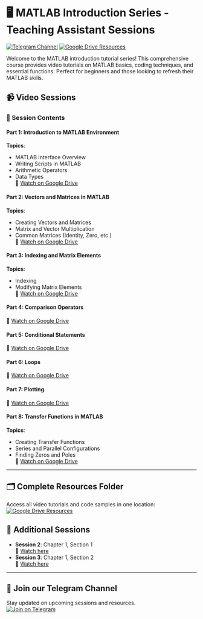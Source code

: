 # 🖥 MATLAB Introduction Series - Teaching Assistant Sessions

[![Telegram Channel](https://img.shields.io/badge/Telegram-Channel-blue?style=for-the-badge&logo=telegram)](https://t.me/+zv9wk3xFmco3NTQ0)
[![Google Drive Resources](https://img.shields.io/badge/Resources-Google%20Drive-orange?style=for-the-badge&logo=googledrive)](https://drive.google.com/drive/folders/1z531Q1qY-lx-xRzpp5GXAPoUBL0LF9gv?usp=drive_link)

Welcome to the MATLAB introduction tutorial series! This comprehensive course provides video tutorials on MATLAB basics, coding techniques, and essential functions. Perfect for beginners and those looking to refresh their MATLAB skills.

## 📹 Video Sessions

### 📁 Session Contents

#### Part 1: Introduction to MATLAB Environment  
**Topics**:
- MATLAB Interface Overview
- Writing Scripts in MATLAB
- Arithmetic Operators
- Data Types  
📌 [Watch on Google Drive](https://drive.google.com/file/d/1afO3grUg0o3zC2tJJz5O9KmCCLlU6Ydi/view?usp=drive_link)

#### Part 2: Vectors and Matrices in MATLAB  
**Topics**:
- Creating Vectors and Matrices
- Matrix and Vector Multiplication
- Common Matrices (Identity, Zero, etc.)  
📌 [Watch on Google Drive](https://drive.google.com/file/d/18R9M9SJ3hJGM351DWe2THnYj0p6QYa2S/view?usp=drive_link)

#### Part 3: Indexing and Matrix Elements  
**Topics**:
- Indexing
- Modifying Matrix Elements  
📌 [Watch on Google Drive](https://drive.google.com/file/d/1f5U34fL80bEAQt-GSu-2Lzq-DvT_bA1-/view?usp=drive_link)

#### Part 4: Comparison Operators  
📌 [Watch on Google Drive](https://drive.google.com/file/d/1n_wDUb7wHKGODG-qH74D3g-Fd7UXuk6T/view?usp=drive_link)

#### Part 5: Conditional Statements  
📌 [Watch on Google Drive](https://drive.google.com/file/d/17o6osKRMLeAJIEIFIF3V5eNxYcQnx2AG/view?usp=drive_link)

#### Part 6: Loops  
📌 [Watch on Google Drive](https://drive.google.com/file/d/1k50qY0KVabtmzA_SSKyfiMs4Uwl-yfwL/view?usp=drive_link)

#### Part 7: Plotting  
📌 [Watch on Google Drive](https://drive.google.com/file/d/1jTcs-_mseLj-g8RdULj9epOCdrzRFiNX/view?usp=drive_link)

#### Part 8: Transfer Functions in MATLAB  
**Topics**:
- Creating Transfer Functions
- Series and Parallel Configurations
- Finding Zeros and Poles  
📌 [Watch on Google Drive](https://drive.google.com/file/d/14pUFajnYf9-42wKwLt4Li83nV2bghXXH/view?usp=drive_link)

---

## 🗂 Complete Resources Folder
Access all video tutorials and code samples in one location:  
[![Google Drive Resources](https://img.shields.io/badge/Resources-Google%20Drive-orange?style=for-the-badge&logo=googledrive)](https://drive.google.com/drive/folders/1z531Q1qY-lx-xRzpp5GXAPoUBL0LF9gv?usp=drive_link)

## 📂 Additional Sessions
- **Session 2**: Chapter 1, Section 1  
  📌 [Watch here](https://t.me/c/2152409151/18)
- **Session 3**: Chapter 1, Section 2  
  📌 [Watch here](https://t.me/c/2152409151/19)

---

## 📣 Join our Telegram Channel
Stay updated on upcoming sessions and resources.  
[![Join on Telegram](https://img.shields.io/badge/Join-Telegram-blue?style=for-the-badge&logo=telegram)](https://t.me/+zv9wk3xFmco3NTQ0)
